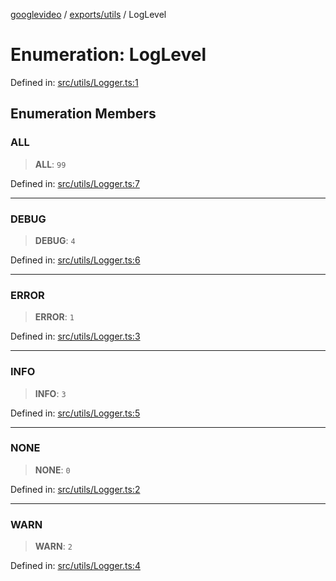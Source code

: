 [googlevideo](../../../README.md) / [exports/utils](../README.md) / LogLevel

# Enumeration: LogLevel

Defined in: [src/utils/Logger.ts:1](https://github.com/LuanRT/googlevideo/blob/dbf946453f309f019ca5c8a163ede31e16e7831d/src/utils/Logger.ts#L1)

## Enumeration Members

### ALL

> **ALL**: `99`

Defined in: [src/utils/Logger.ts:7](https://github.com/LuanRT/googlevideo/blob/dbf946453f309f019ca5c8a163ede31e16e7831d/src/utils/Logger.ts#L7)

***

### DEBUG

> **DEBUG**: `4`

Defined in: [src/utils/Logger.ts:6](https://github.com/LuanRT/googlevideo/blob/dbf946453f309f019ca5c8a163ede31e16e7831d/src/utils/Logger.ts#L6)

***

### ERROR

> **ERROR**: `1`

Defined in: [src/utils/Logger.ts:3](https://github.com/LuanRT/googlevideo/blob/dbf946453f309f019ca5c8a163ede31e16e7831d/src/utils/Logger.ts#L3)

***

### INFO

> **INFO**: `3`

Defined in: [src/utils/Logger.ts:5](https://github.com/LuanRT/googlevideo/blob/dbf946453f309f019ca5c8a163ede31e16e7831d/src/utils/Logger.ts#L5)

***

### NONE

> **NONE**: `0`

Defined in: [src/utils/Logger.ts:2](https://github.com/LuanRT/googlevideo/blob/dbf946453f309f019ca5c8a163ede31e16e7831d/src/utils/Logger.ts#L2)

***

### WARN

> **WARN**: `2`

Defined in: [src/utils/Logger.ts:4](https://github.com/LuanRT/googlevideo/blob/dbf946453f309f019ca5c8a163ede31e16e7831d/src/utils/Logger.ts#L4)
